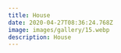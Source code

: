 ```yaml
---
title: House
date: 2020-04-27T08:36:24.768Z
image: images/gallery/15.webp
description: House
---
```

